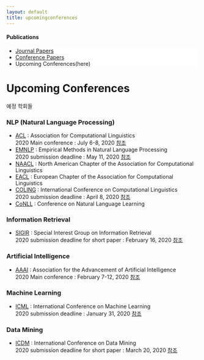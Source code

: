 ```yaml
---
layout: default
title: upcomingconferences
---
```

 <h4>Publications</h4>
 <div class="linklink" style = "background-color:#ffffff;border-radius:0 15px">
          <ul class="posts-list">
            <li class="post-link">
		    <a class="post-title" href="https://nlplab-skku.github.io/Publications/JournalPapers/">Journal Papers</a>
            </li>
            <li class="post-link">
                    <a class="post-title" href="https://nlplab-skku.github.io/Publications/ConferencePapers/">Conference Papers</a>
            </li>
            <li>Upcoming Conferences(here)
            </li>
          </ul>
  </div>

<div class="post">
  <h1 class="pageTitle">Upcoming Conferences</h1>	
  <p class="meta">예정 학회들</p>
  <h3>NLP (Natural Language Processing)</h3>
  <ul>
	<li><a href="http://www.aclweb.org/" target = "_blank">ACL</a> : Association for Computational Linguistics<br>
		2020 Main conference : July 6-8, 2020 
		<a href = "https://acl2020.org/" target = "_blank">참조</a>
	</li>
  	<li><a href="https://2020.emnlp.org/" target = "_blank">EMNLP</a> : Empirical Methods in Natural Language Processing<br>
		2020 submission deadline : May 11, 2020 
		<a href = "https://2020.emnlp.org/call-for-papers" target = "_blank">참조</a>
	</li>
	<li><a href="http://naacl.org/" target = "_blank">NAACL</a> : North American Chapter of the Association for Computational Linguistics</li>
	<li><a href="http://eacl.org/" target = "_blank">EACL</a> : European Chapter of the Association for Computational Linguistics</li>
	<li><a href="https://coling2020.org/" target = "_blank">COLING</a> : International Conference on Computational Linguistics<br>
		2020 submission deadline : April 8, 2020 
		<a href = "https://coling2020.org/pages/call_for_papers" target = "_blank">참조</a>
	</li>
	<li><a href="http://ifarm.nl/signll/conll/" target = "_blank">CoNLL</a> : Conference on Natural Language Learning<br>
	</li>
  </ul>
	
  <h3>Information Retrieval</h3>	
  <ul>
	<li><a href="http://sigir.org/" target = "_blank">SIGIR</a> : Special Interest Group on Information Retrieval<br>
		2020 submission deadline for short paper : February 16, 2020 
		<a href = "https://sigir.org/sigir2020/" target = "_blank">참조</a>
	</li>
  </ul>
  
  <h3>Artificial Intelligence</h3>	
  <ul>
	<li><a href="http://www.aaai.org/" target = "_blank">AAAI</a> : Association for the Advancement of Artificial Intelligence<br>
		2020 Main conference : February 7-12, 2020 
		<a href= "https://aaai.org/Conferences/AAAI-20/aaai20call/" target = "_blank">참조</a>
	</li>
  </ul>
  
  <h3>Machine Learning</h3>	
  <ul>
	<li><a href="https://icml.cc/" target = "_blank">ICML</a> : International Conference on Machine Learning<br>
		2020 submission deadline : January 31, 2020 
		<a href = "https://icml.cc/Conferences/2020/Dates" target = "_blank">참조</a>
	</li>
  </ul>
  
  <h3>Data Mining</h3>	
  <ul>
	<li><a href="http://www.data-mining-forum.de/" target = "_blank">ICDM</a> : International Conference on Data Mining<br>
		2020 submission deadline for short paper : March 20, 2020 
		<a href = "http://www.data-mining-forum.de/icdm2020.php" target = "_blank">참조</a>
	</li>
  </ul>
